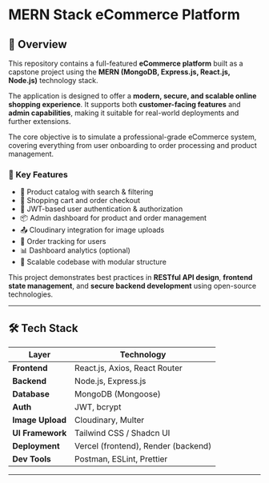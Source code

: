 # MERN Stack eCommerce Platform

## 📌 Overview

This repository contains a full-featured **eCommerce platform** built as a capstone project using the **MERN (MongoDB, Express.js, React.js, Node.js)** technology stack.

The application is designed to offer a **modern, secure, and scalable online shopping experience**. It supports both **customer-facing features** and **admin capabilities**, making it suitable for real-world deployments and further extensions.

The core objective is to simulate a professional-grade eCommerce system, covering everything from user onboarding to order processing and product management.

### 🎯 Key Features

- 🛒 Product catalog with search & filtering
- 🧾 Shopping cart and order checkout
- 🔐 JWT-based user authentication & authorization
- 📦 Admin dashboard for product and order management
- 📤 Cloudinary integration for image uploads
- 📨 Order tracking for users
- 📊 Dashboard analytics (optional)
- 🧱 Scalable codebase with modular structure

This project demonstrates best practices in **RESTful API design**, **frontend state management**, and **secure backend development** using open-source technologies.

---

## 🛠️ Tech Stack

| Layer       | Technology                         |
|-------------|-------------------------------------|
| **Frontend**| React.js, Axios, React Router       |
| **Backend** | Node.js, Express.js                 |
| **Database**| MongoDB (Mongoose)                  |
| **Auth**    | JWT, bcrypt                         |
| **Image Upload** | Cloudinary, Multer             |
| **UI Framework**| Tailwind CSS / Shadcn UI      |
| **Deployment** | Vercel (frontend), Render (backend) |
| **Dev Tools** | Postman, ESLint, Prettier         |

---

